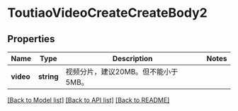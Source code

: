 # ToutiaoVideoCreateCreateBody2

## Properties
Name | Type | Description | Notes
------------ | ------------- | ------------- | -------------
**video** | **string** | 视频分片，建议20MB。但不能小于5MB。 | 

[[Back to Model list]](../README.md#documentation-for-models) [[Back to API list]](../README.md#documentation-for-api-endpoints) [[Back to README]](../README.md)

